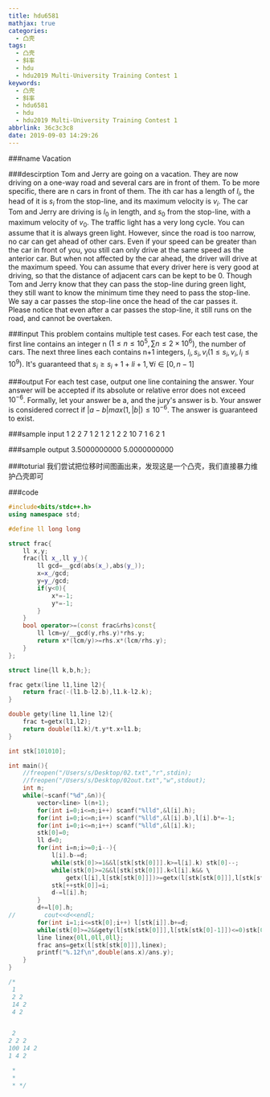 ```yaml
---
title: hdu6581
mathjax: true
categories:
  - 凸壳
tags:
  - 凸壳
  - 斜率
  - hdu
  - hdu2019 Multi-University Training Contest 1
keywords:
  - 凸壳
  - 斜率
  - hdu6581
  - hdu
  - hdu2019 Multi-University Training Contest 1
abbrlink: 36c3c3c8
date: 2019-09-03 14:29:26
---
```


###name
Vacation

###descirption
Tom and Jerry are going on a vacation. They are now driving on a one-way road and several cars are in front of them. To be more specific, there are n cars in front of them. The ith car has a length of $l_i$, the head of it is $s_i$ from the stop-line, and its maximum velocity is $v_i$. The car Tom and Jerry are driving is $l_0$ in length, and $s_0$ from the stop-line, with a maximum velocity of $v_0$.
The traffic light has a very long cycle. You can assume that it is always green light. However, since the road is too narrow, no car can get ahead of other cars. Even if your speed can be greater than the car in front of you, you still can only drive at the same speed as the anterior car. But when not affected by the car ahead, the driver will drive at the maximum speed. You can assume that every driver here is very good at driving, so that the distance of adjacent cars can be kept to be 0.
Though Tom and Jerry know that they can pass the stop-line during green light, they still want to know the minimum time they need to pass the stop-line. We say a car passes the stop-line once the head of the car passes it.
Please notice that even after a car passes the stop-line, it still runs on the road, and cannot be overtaken.

<!---more-->

###input
This problem contains multiple test cases.
For each test case, the first line contains an integer n $(1≤n≤10^5,∑n≤2×10^6)$, the number of cars.
The next three lines each contains n+1 integers, $l_i,s_i,v_i (1≤s_i,v_i,l_i≤10^9)$. It's guaranteed that $s_i≥s_i+1+li+1,∀i∈[0,n−1]$
 
###output
For each test case, output one line containing the answer. Your answer will be accepted if its absolute or relative error does not exceed $10^{−6}$.
Formally, let your answer be a, and the jury's answer is b. Your answer is considered correct if $|a−b|max(1,|b|)≤10^{−6}$.
The answer is guaranteed to exist.

###sample input
1
2 2
7 1
2 1
2
1 2 2
10 7 1
6 2 1

###sample output
3.5000000000
5.0000000000
 
###toturial
我们尝试把位移时间图画出来，发现这是一个凸壳，我们直接暴力维护凸壳即可

###code
```cpp
#include<bits/stdc++.h>
using namespace std;

#define ll long long

struct frac{
    ll x,y;
    frac(ll x_,ll y_){
        ll gcd=__gcd(abs(x_),abs(y_));
        x=x_/gcd;
        y=y_/gcd;
        if(y<0){
            x*=-1;
            y*=-1;
        }
    }
    bool operator>=(const frac&rhs)const{
        ll lcm=y/__gcd(y,rhs.y)*rhs.y;
        return x*(lcm/y)>=rhs.x*(lcm/rhs.y);
    }
};

struct line{ll k,b,h;};

frac getx(line l1,line l2){
    return frac(-(l1.b-l2.b),l1.k-l2.k);
}

double gety(line l1,line l2){
    frac t=getx(l1,l2);
    return double(l1.k)/t.y*t.x+l1.b;
}

int stk[101010];

int main(){
    //freopen("/Users/s/Desktop/02.txt","r",stdin);
    //freopen("/Users/s/Desktop/02out.txt","w",stdout);
    int n;
    while(~scanf("%d",&n)){
        vector<line> l(n+1);
        for(int i=0;i<=n;i++) scanf("%lld",&l[i].h);
        for(int i=0;i<=n;i++) scanf("%lld",&l[i].b),l[i].b*=-1;
        for(int i=0;i<=n;i++) scanf("%lld",&l[i].k);
        stk[0]=0;
        ll d=0;
        for(int i=n;i>=0;i--){
            l[i].b-=d;
            while(stk[0]>=1&&l[stk[stk[0]]].k>=l[i].k) stk[0]--;
            while(stk[0]>=2&&l[stk[stk[0]]].k<l[i].k&& \
                getx(l[i],l[stk[stk[0]]])>=getx(l[stk[stk[0]]],l[stk[stk[0]-1]])) stk[0]--;
            stk[++stk[0]]=i;
            d-=l[i].h;
        }
        d+=l[0].h;
//        cout<<d<<endl;
        for(int i=1;i<=stk[0];i++) l[stk[i]].b+=d;
        while(stk[0]>=2&&gety(l[stk[stk[0]]],l[stk[stk[0]-1]])<=0)stk[0]--;
        line linex{0ll,0ll,0ll};
        frac ans=getx(l[stk[stk[0]]],linex);
        printf("%.12f\n",double(ans.x)/ans.y);
    }
}

/*
 1
 2 2
 14 2
 4 2


 2
2 2 2
100 14 2
1 4 2

 *
 *
 * */
```

